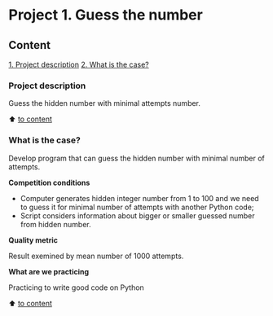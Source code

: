 # Project 1. Guess the number

## Content
[1. Project description](https://github.com/astaticmass/sf_ds/blob/main/project_1/README.md#Project-description)
[2. What is the case?](https://github.com/astaticmass/sf_ds/blob/main/project_1/README.md#Project-description#What-is-the-case)

### Project description

Guess the hidden number with minimal attempts number.

:arrow_up: [to content](https://github.com/astaticmass/sf_ds/blob/main/project_1/README.md#Content)

### What is the case?

Develop program that can guess the hidden number with minimal number of attempts.

**Competition conditions**
- Computer generates hidden integer number from 1 to 100 and we need to guess it for minimal number of attempts with another Python code;
- Script considers information about bigger or smaller guessed number from hidden number.

**Quality metric**

Result exemined by mean number of 1000 attempts.

**What are we practicing**

Practicing to write good code on Python

:arrow_up: [to content](https://github.com/astaticmass/sf_ds/blob/main/project_1/README.md#Content)